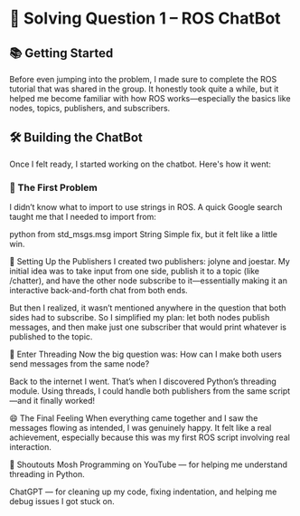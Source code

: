 # 🤖 Solving Question 1 – ROS ChatBot

## 📚 Getting Started

Before even jumping into the problem, I made sure to complete the ROS tutorial that was shared in the group. It honestly took quite a while, but it helped me become familiar with how ROS works—especially the basics like nodes, topics, publishers, and subscribers.

## 🛠️ Building the ChatBot

Once I felt ready, I started working on the chatbot. Here's how it went:

### 🧩 The First Problem

I didn’t know what to import to use strings in ROS. A quick Google search taught me that I needed to import from:

python
from std_msgs.msg import String
Simple fix, but it felt like a little win.

👥 Setting Up the Publishers
I created two publishers: jolyne and joestar. My initial idea was to take input from one side, publish it to a topic (like /chatter), and have the other node subscribe to it—essentially making it an interactive back-and-forth chat from both ends.

But then I realized, it wasn’t mentioned anywhere in the question that both sides had to subscribe. So I simplified my plan: let both nodes publish messages, and then make just one subscriber that would print whatever is published to the topic.

🧵 Enter Threading
Now the big question was: How can I make both users send messages from the same node?

Back to the internet I went. That’s when I discovered Python’s threading module. Using threads, I could handle both publishers from the same script—and it finally worked!

😄 The Final Feeling
When everything came together and I saw the messages flowing as intended, I was genuinely happy. It felt like a real achievement, especially because this was my first ROS script involving real interaction.

🙌 Shoutouts
Mosh Programming on YouTube — for helping me understand threading in Python.

ChatGPT — for cleaning up my code, fixing indentation, and helping me debug issues I got stuck on.
